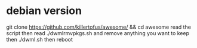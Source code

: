 # debian version

git clone https://github.com/killertofus/awesome/ && cd awesome read the script then read ./dwmlrmvpkgs.sh 
and remove anything you want to keep then ./dwml.sh
then reboot
